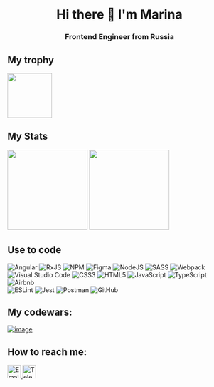 <h1 align="center"> Hi there 👋 I'm Marina</h1>

<h3 align="center">Frontend Engineer from Russia</h3>

## My trophy
<p>
  <img height="100em" src="https://github-profile-trophy.vercel.app/?username=marigza" />
</p>

## My Stats
<p>
  <img height="180em" src="https://github-readme-stats.vercel.app/api?username=marigza" />
  <img height="180em" src="https://github-readme-stats.vercel.app/api/top-langs/?username=marigza&layout=compact" />
</p>

## Use to code
![Angular](https://img.shields.io/badge/angular-%23DD0031.svg?style=for-the-badge&logo=angular&logoColor=white)
![RxJS](https://img.shields.io/badge/rxjs-%23B7178C.svg?style=for-the-badge&logo=reactivex&logoColor=white)
![NPM](https://img.shields.io/badge/NPM-%23CB3837.svg?style=for-the-badge&logo=npm&logoColor=white)
![Figma](https://img.shields.io/badge/figma-%23F24E1E.svg?style=for-the-badge&logo=figma&logoColor=white)
![NodeJS](https://img.shields.io/badge/node.js-6DA55F?style=for-the-badge&logo=node.js&logoColor=white)
![SASS](https://img.shields.io/badge/SASS-hotpink.svg?style=for-the-badge&logo=SASS&logoColor=white)
![Webpack](https://img.shields.io/badge/webpack-%238DD6F9.svg?style=for-the-badge&logo=webpack&logoColor=black)
<br>
![Visual Studio Code](https://img.shields.io/badge/Visual%20Studio%20Code-0078d7.svg?style=for-the-badge&logo=visual-studio-code&logoColor=white)
![CSS3](https://img.shields.io/badge/css3-%231572B6.svg?style=for-the-badge&logo=css3&logoColor=white)
![HTML5](https://img.shields.io/badge/html5-%23E34F26.svg?style=for-the-badge&logo=html5&logoColor=white)
![JavaScript](https://img.shields.io/badge/javascript-%23323330.svg?style=for-the-badge&logo=javascript&logoColor=%23F7DF1E)
![TypeScript](https://img.shields.io/badge/typescript-%23007ACC.svg?style=for-the-badge&logo=typescript&logoColor=white)
![Airbnb](https://img.shields.io/badge/Airbnb-%23ff5a5f.svg?style=for-the-badge&logo=Airbnb&logoColor=white)
<br>
![ESLint](https://img.shields.io/badge/ESLint-4B3263?style=for-the-badge&logo=eslint&logoColor=white)
![Jest](https://img.shields.io/badge/-jest-%23C21325?style=for-the-badge&logo=jest&logoColor=white)
![Postman](https://img.shields.io/badge/Postman-FF6C37?style=for-the-badge&logo=postman&logoColor=white)
![GitHub](https://img.shields.io/badge/github-%23121011.svg?style=for-the-badge&logo=github&logoColor=white)

## My codewars: 
[![image](https://www.codewars.com/users/rsschool_81f88515f8632de9/badges/small)](https://www.codewars.com/users/rsschool_81f88515f8632de9)

## How to reach me:

<a href="mailto:marigola@mail.ru" target="_blank">
    <img alt="Email" title="Write me on Mail" src="https://img.shields.io/badge/Email-%237289DA.svg?logo=Gmail&logoColor=white" height="30"/>
</a>
<a href="https://t.me/marina_gapeyeva" target="_blank">
    <img alt="Telegram" title="Write me on Telegram" src="https://img.shields.io/badge/Telegram-%237289DA.svg?logo=telegram&logoColor=white" height="30"/>
</a>
<!--
**Marigza/Marigza** is a ✨ _special_ ✨ repository because its `README.md` (this file) appears on your GitHub profile.

Here are some ideas to get you started:

- 🔭 I’m currently working on ...
- 🌱 I’m currently learning ...
- 👯 I’m looking to collaborate on ...
- 🤔 I’m looking for help with ...
- 💬 Ask me about ...
- 📫 How to reach me: ...
- 😄 Pronouns: ...
- ⚡ Fun fact: ...
-->
